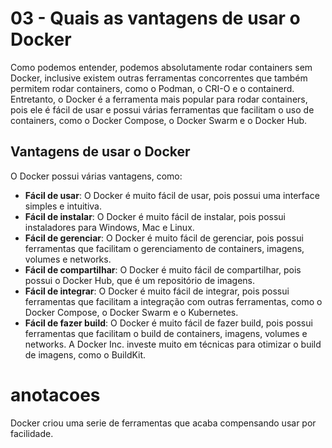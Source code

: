 # 03 - Quais as vantagens de usar o Docker

Como podemos entender, podemos absolutamente rodar containers sem Docker, inclusive existem outras ferramentas concorrentes que também permitem rodar containers, como o Podman, o CRI-O e o containerd. Entretanto, o Docker é a ferramenta mais popular para rodar containers, pois ele é fácil de usar e possui várias ferramentas que facilitam o uso de containers, como o Docker Compose, o Docker Swarm e o Docker Hub.

## Vantagens de usar o Docker

O Docker possui várias vantagens, como:
- **Fácil de usar**: O Docker é muito fácil de usar, pois possui uma interface simples e intuitiva.
- **Fácil de instalar**: O Docker é muito fácil de instalar, pois possui instaladores para Windows, Mac e Linux.
- **Fácil de gerenciar**: O Docker é muito fácil de gerenciar, pois possui ferramentas que facilitam o gerenciamento de containers, imagens, volumes e networks.
- **Fácil de compartilhar**: O Docker é muito fácil de compartilhar, pois possui o Docker Hub, que é um repositório de imagens.
- **Fácil de integrar**: O Docker é muito fácil de integrar, pois possui ferramentas que facilitam a integração com outras ferramentas, como o Docker Compose, o Docker Swarm e o Kubernetes.
- **Fácil de fazer build**: O Docker é muito fácil de fazer build, pois possui ferramentas que facilitam o build de containers, imagens, volumes e networks. A Docker Inc. investe muito em técnicas para otimizar o build de imagens, como o BuildKit.

# anotacoes

Docker criou uma serie de ferramentas que acaba compensando usar por facilidade.

